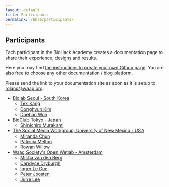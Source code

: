 ```yaml
---
layout: default
title: Participants
permalink: /bha6/participants/
---
```


## Participants

Each participant in the BioHack Academy creates a documentation page to share their experience, designs and results.

Here you may find [the instructions to create your own Github page](https://github.com/BioHackAcademy/BHA_DocumentationSite). You are also free to choose any other documentation / blog platform.

Please send the link to your documentation site as soon as it is setup to [roland@waag.org](mailto:roland@waag.org).

* [Biolab Seoul - South Korea](http://fablab-seoul.org/2019biohackacademy/)
  * [Tex Kang](https://texkang.github.io)
  * [Donghyun Kim](https://astronoize.github.io/)
  * [Daehan Won](https://gsk1040.github.io)
* [BioClub Tokyo - Japan](http://www.bioclub.org)
  * [Shinichiro Murakami](https://materdd.github.io)
* [The Social Media Workgroup, University of New Mexico - USA](http://www.thesocialmediaworkgroup.com)
  * [Miranda Chun](https://mirandarae.github.io/mirandachun/)
  * [Patricia Melton](http://www.meltonpat.github.io)
  * [Rowan Willow](https://rowanwillow.github.io)
* [Waag Society's Open Wetlab - Amsterdam](https://www.waag.org/nl/event/biohack-academy-6)
  * [Misha van den Berg](https://mischavandenberg.github.io)
  * [Candyce Dryburgh](https://dcandyce.github.io/)
  * [Inger Le Gue](https://ingeltje.github.io)
  * [Peter Joosten](https://peterjoostennet.github.io)
  * [June Lee](https://juneyong-lee.github.io)
